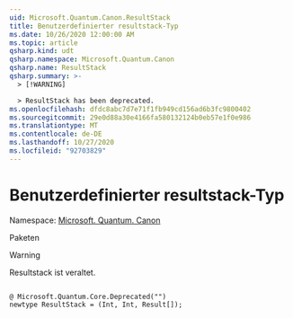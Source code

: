 ```yaml
---
uid: Microsoft.Quantum.Canon.ResultStack
title: Benutzerdefinierter resultstack-Typ
ms.date: 10/26/2020 12:00:00 AM
ms.topic: article
qsharp.kind: udt
qsharp.namespace: Microsoft.Quantum.Canon
qsharp.name: ResultStack
qsharp.summary: >-
  > [!WARNING]

  > ResultStack has been deprecated.
ms.openlocfilehash: dfdc8abc7d7e71f1fb949cd156ad6b3fc9800402
ms.sourcegitcommit: 29e0d88a30e4166fa580132124b0eb57e1f0e986
ms.translationtype: MT
ms.contentlocale: de-DE
ms.lasthandoff: 10/27/2020
ms.locfileid: "92703829"
---
```

# <a name="resultstack-user-defined-type"></a>Benutzerdefinierter resultstack-Typ

Namespace: [Microsoft. Quantum. Canon](xref:Microsoft.Quantum.Canon)

Paketen [](https://nuget.org/packages/)


> [!WARNING]
> Resultstack ist veraltet.



```qsharp

@ Microsoft.Quantum.Core.Deprecated("")
newtype ResultStack = (Int, Int, Result[]);
```

